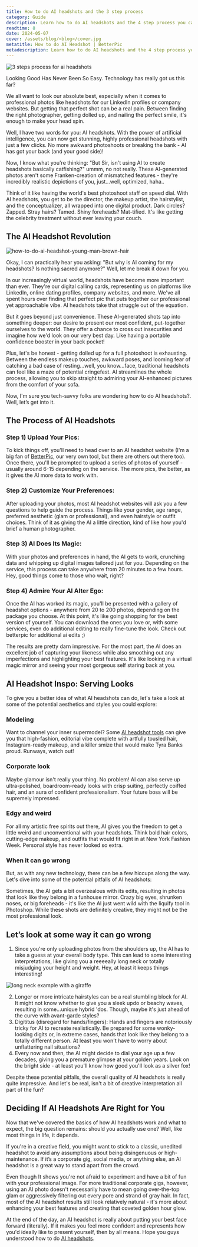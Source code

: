 ```yaml
---
title: How to do AI headshots and the 3 step process
category: Guide
description: Learn how to do AI headshots and the 4 step process you can take. Discover the looks you can create different looks and what not to do for them.
readtime: 8
date: 2024-05-07
cover: /assets/blog/<blog>/cover.jpg
metatitle: How to do AI Headshot | BetterPic
metadescription: Learn how to do AI headshots and the 4 step process you can take. Discover the looks you can create different looks and what not to do for them.
---
```


![3 steps process for ai headshots](/assets/blog/how-to-do-ai-headshot/cover.jpg)


Looking Good Has Never Been So Easy. Technology has really got us this far?

We all want to look our absolute best, especially when it comes to professional photos like headshots for our LinkedIn profiles or company websites. But getting that perfect shot can be a real pain. Between finding the right photographer, getting dolled up, and nailing the perfect smile, it's enough to make your head spin.

Well, I have two words for you: AI headshots. With the power of artificial intelligence, you can now get stunning, highly professional headshots with just a few clicks. No more awkward photoshoots or breaking the bank - AI has got your back (and your good side)!

Now, I know what you're thinking: "But Sir, isn't using AI to create headshots basically catfishing?" ummm, no not really. These AI-generated photos aren't some Franken-creation of mismatched features - they're incredibly realistic depictions of you, just...well, optimized, haha..

Think of it like having the world's best photoshoot staff on speed dial. With AI headshots, you get to be the director, the makeup artist, the hairstylist, and the conceptualizer, all wrapped into one digital product. Dark circles? Zapped. Stray hairs? Tamed. Shiny foreheads? Mat-tified. It's like getting the celebrity treatment without ever leaving your couch.


## The AI Headshot Revolution

![how-to-do-ai-headshot-young-man-brown-hair](/assets/blog/how-to-do-ai-headshot/image1.jpg)

Okay, I can practically hear you asking: "But why is AI coming for my headshots? Is nothing sacred anymore?" Well, let me break it down for you.

In our increasingly virtual world, headshots have become more important than ever. They're our digital calling cards, representing us on platforms like LinkedIn, online dating profiles, company websites, and more. We've all spent hours over finding that perfect pic that puts together our professional yet approachable vibe. AI headshots take that struggle out of the equation.

But it goes beyond just convenience. These AI-generated shots tap into something deeper: our desire to present our most confident, put-together ourselves to the world. They offer a chance to cross out insecurities and imagine how we'd look on our very best day. Like having a portable confidence booster in your back pocket!

Plus, let's be honest - getting dolled up for a full photoshoot is exhausting. Between the endless makeup touches, awkward poses, and looming fear of catching a bad case of resting...well, you know...face, traditional headshots can feel like a maze of potential cringefest. AI streamlines the whole process, allowing you to skip straight to admiring your AI-enhanced pictures from the comfort of your sofa.

Now, I'm sure you tech-savvy folks are wondering how to do AI headshots?. Well, let’s get into it.


## The Process of AI Headshots


### Step 1) Upload Your Pics:

To kick things off, you'll need to head over to an AI headshot website (I'm a big fan of [BetterPic](https://www.betterpic.io), our very own tool, but there are others out there too). Once there, you'll be prompted to upload a series of photos of yourself - usually around 6-15 depending on the service. The more pics, the better, as it gives the AI more data to work with.


### Step 2) Customize Your Preferences:

After uploading your photos, most AI headshot websites will ask you a few questions to help guide the process. Things like your gender, age range, preferred aesthetic (glam or professional), and even hairstyle or outfit choices. Think of it as giving the AI a little direction, kind of like how you'd brief a human photographer.


### Step 3) AI Does Its Magic:

With your photos and preferences in hand, the AI gets to work, crunching data and whipping up digital images tailored just for you. Depending on the service, this process can take anywhere from 20 minutes to a few hours. Hey, good things come to those who wait, right?


### Step 4) Admire Your AI Alter Ego:

Once the AI has worked its magic, you'll be presented with a gallery of headshot options - anywhere from 20 to 200 photos, depending on the package you choose. At this point, it's like going shopping for the best version of yourself. You can download the ones you love or, with some services, even do additional editing to really fine-tune the look. Check out betterpic for additional ai edits ;)

The results are pretty darn impressive. For the most part, the AI does an excellent job of capturing your likeness while also smoothing out any imperfections and highlighting your best features. It's like looking in a virtual magic mirror and seeing your most gorgeous self staring back at you.


## AI Headshot Inspo: Serving Looks

To give you a better idea of what AI headshots can do, let's take a look at some of the potential aesthetics and styles you could explore:


### Modeling

Want to channel your inner supermodel? Some [AI headshot tools](https://www.betterpic.io/blog/top-10-ai-headshot-tools) can give you that high-fashion, editorial vibe complete with artfully tousled hair, Instagram-ready makeup, and a killer smize that would make Tyra Banks proud. Runways, watch out!


### Corporate look

Maybe glamour isn't really your thing. No problem! AI can also serve up ultra-polished, boardroom-ready looks with crisp suiting, perfectly coiffed hair, and an aura of confident professionalism. Your future boss will be supremely impressed.


### Edgy and weird

For all my artistic free spirits out there, AI gives you the freedom to get a little weird and unconventional with your headshots. Think bold hair colors, cutting-edge makeup, and outfits that would fit right in at New York Fashion Week. Personal style has never looked so extra.


### When it can go wrong

But, as with any new technology, there can be a few hiccups along the way. Let's dive into some of the potential pitfalls of AI headshots:

Sometimes, the AI gets a bit overzealous with its edits, resulting in photos that look like they belong in a funhouse mirror. Crazy big eyes, shrunken noses, or big foreheads - it's like the AI just went wild with the liquify tool in Photoshop. While these shots are definitely creative, they might not be the most professional look.


## Let’s look at some way it can go wrong



1. Since you're only uploading photos from the shoulders up, the AI has to take a guess at your overall body type. This can lead to some interesting interpretations, like giving you a reeeeally long neck or totally misjudging your height and weight. Hey, at least it keeps things interesting!


![long neck example with a giraffe](/assets/blog/how-to-do-ai-headshot/image2.jpg)




2. Longer or more intricate hairstyles can be a real stumbling block for AI. It might not know whether to give you a sleek updo or beachy waves, resulting in some...unique hybrid 'dos. Though, maybe it's just ahead of the curve with avant-garde styles?
3. Digititus (disregard for hands/fingers): Hands and fingers are notoriously tricky for AI to recreate realistically. Be prepared for some wonky-looking digits or, in extreme cases, hands that look like they belong to a totally different person. At least you won't have to worry about unflattering nail situations?
4. Every now and then, the AI might decide to dial your age up a few decades, giving you a premature glimpse at your golden years. Look on the bright side - at least you'll know how good you'll look as a silver fox!

Despite these potential pitfalls, the overall quality of AI headshots is really quite impressive. And let's be real, isn't a bit of creative interpretation all part of the fun?


## Deciding If AI Headshots Are Right for You

Now that we've covered the basics of how AI headshots work and what to expect, the big question remains: should you actually use one? Well, like most things in life, it depends.

If you're in a creative field, you might want to stick to a classic, unedited headshot to avoid any assumptions about being disingenuous or high-maintenance. If it’s a corporate gig, social media, or anything else, an AI headshot is a great way to stand apart from the crowd.

Even though It shows you're not afraid to experiment and have a bit of fun with your professional image. For more traditional corporate gigs, however, using an AI photo doesn't necessarily have to mean going over-the-top glam or aggressively filtering out every pore and strand of gray hair. In fact, most of the AI headshot results still look relatively natural - it's more about enhancing your best features and creating that coveted golden hour glow.

At the end of the day, an AI headshot is really about putting your best face forward (literally). If it makes you feel more confident and represents how you'd ideally like to present yourself, then by all means. Hope you guys understood how to do [AI headshots](https://www.betterpic.io/blog/ai-headshots).
